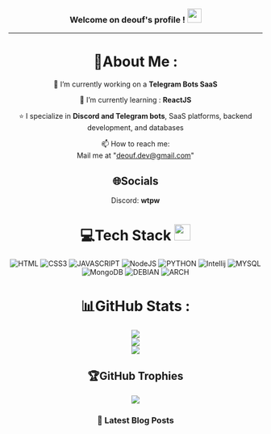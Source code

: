 <h3 align="center">
Welcome on deouf's profile !
  <img src="https://media.giphy.com/media/hvRJCLFzcasrR4ia7z/giphy.gif" width="28">
</h3>
<p align="center">
  <a href="http://github.com/deouf-dev"></a>
</p>

---
<div align="center">
  
# 💫About Me :
🔭 I’m currently working on a **Telegram Bots SaaS**
  
🌱 I’m currently learning : __ReactJS__

 ⭐ I specialize in **__Discord and Telegram bots__**, SaaS platforms, backend development, and databases


  📫 How to reach me:  
  Mail me at "deouf.dev@gmail.com"


## 🌐Socials
Discord: __wtpw__

# 💻Tech Stack <img src = "https://media2.giphy.com/media/QssGEmpkyEOhBCb7e1/giphy.gif?cid=ecf05e47a0n3gi1bfqntqmob8g9aid1oyj2wr3ds3mg700bl&rid=giphy.gif" width = 32px> 
![HTML](https://img.shields.io/badge/HTML-red?style=for-the-badge&logo=html5&logoColor=fff) ![CSS3](https://img.shields.io/badge/css3-%231572B6.svg?style=for-the-badge&logo=css3&logoColor=white) ![JAVASCRIPT](https://img.shields.io/badge/javascript-%23323330.svg?style=for-the-badge&logo=javascript&logoColor=%23F7DF1E) ![NodeJS](https://img.shields.io/badge/node.js-6DA55F?style=for-the-badge&logo=node.js&logoColor=white) ![PYTHON](https://img.shields.io/badge/python-3670A0?style=for-the-badge&logo=python&logoColor=ffdd54) ![Intellij](https://img.shields.io/badge/Intellij%20Idea-000?logo=intellij-idea&style=for-the-badge) ![MYSQL](https://img.shields.io/badge/MySQL-4479A1?style=for-the-badge&logo=mysql&logoColor=white) ![MongoDB](https://img.shields.io/badge/MongoDB-%234ea94b.svg?style=for-the-badge&logo=mongodb&logoColor=white) ![DEBIAN](https://img.shields.io/badge/debian-red?style=for-the-badge&logo=debian&logoColor=orange&color=darkred) ![ARCH](https://img.shields.io/badge/Arch%20Linux-1793D1?style=for-the-badge&logo=arch-linux&logoColor=fff)
# 📊GitHub Stats :
![](https://github-readme-stats.vercel.app/api?username=deouf-dev&theme=radical&hide_border=false&include_all_commits=false&count_private=false)<br/>
![](https://github-readme-streak-stats.herokuapp.com/?user=deouf-dev&theme=radical&hide_border=false)<br/>
![](https://github-readme-stats.vercel.app/api/top-langs/?username=deouf-dev&theme=radical&hide_border=false&include_all_commits=false&count_private=false&layout=compact)

## 🏆GitHub Trophies
![](https://github-profile-trophy.vercel.app/?username=deouf-dev&theme=discord&no-frame=false&no-bg=false&margin-w=4)

### 📕 Latest Blog Posts
